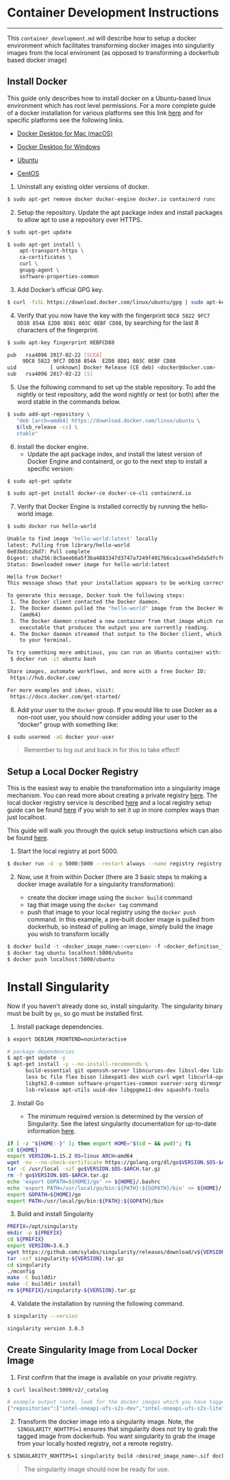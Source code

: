 # Container Development Instructions

------------------------------------

This `container_development.md` will describe how to setup a docker environment which facilitates transforming docker images into singularity images from the local environent (as opposed to transforming a dockerhub based docker image)

## Install Docker

This guide only describes how to install docker on a Ubuntu-based linux environment which has root level permissions.  For a more complete guide of a docker installation for various platforms see this link [here](https://docs.docker.com/engine/install) and for specific platforms see the following links.

- [Docker Desktop for Mac (macOS)](https://docs.docker.com/docker-for-mac/install/)

- [Docker Desktop for Windows](https://docs.docker.com/docker-for-windows/install/)

- [Ubuntu](https://docs.docker.com/engine/install/ubuntu/)

- [CentOS](https://docs.docker.com/engine/install/centos/)

1. Uninstall any existing older versions of docker.

```bash
$ sudo apt-get remove docker docker-engine docker.io containerd runc
```

2. Setup the repository. Update the apt package index and install packages to allow apt to use a repository over HTTPS.

```bash
$ sudo apt-get update

$ sudo apt-get install \
    apt-transport-https \
    ca-certificates \
    curl \
    gnupg-agent \
    software-properties-common
```

3. Add Docker’s official GPG key.

```bash
$ curl -fsSL https://download.docker.com/linux/ubuntu/gpg | sudo apt-key add -
```

4. Verify that you now have the key with the fingerprint `9DC8 5822 9FC7 DD38 854A E2D8 8D81 803C 0EBF CD88`, by searching for the last 8 characters of the fingerprint.

```bash
$ sudo apt-key fingerprint 0EBFCD88

pub   rsa4096 2017-02-22 [SCEA]
     9DC8 5822 9FC7 DD38 854A  E2D8 8D81 803C 0EBF CD88
uid           [ unknown] Docker Release (CE deb) <docker@docker.com>
sub   rsa4096 2017-02-22 [S]
```

5. Use the following command to set up the stable repository. To add the nightly or test repository, add the word nightly or test (or both) after the word stable in the commands below.

```bash
$ sudo add-apt-repository \
   "deb [arch=amd64] https://download.docker.com/linux/ubuntu \
   $(lsb_release -cs) \
   stable"
```

6. Install the docker engine. 
    - Update the apt package index, and install the latest version of Docker Engine and containerd, or go to the next step to install a specific version:

```bash
$ sudo apt-get update

$ sudo apt-get install docker-ce docker-ce-cli containerd.io
```

7. Verify that Docker Engine is installed correctly by running the hello-world image.

```bash
$ sudo docker run hello-world

Unable to find image 'hello-world:latest' locally
latest: Pulling from library/hello-world
0e03bdcc26d7: Pull complete
Digest: sha256:8c5aeeb6a5f3ba4883347d3747a7249f491766ca1caa47e5da5dfcf6b9b717c0
Status: Downloaded newer image for hello-world:latest

Hello from Docker!
This message shows that your installation appears to be working correctly.

To generate this message, Docker took the following steps:
 1. The Docker client contacted the Docker daemon.
 2. The Docker daemon pulled the "hello-world" image from the Docker Hub.
    (amd64)
 3. The Docker daemon created a new container from that image which runs the
    executable that produces the output you are currently reading.
 4. The Docker daemon streamed that output to the Docker client, which sent it
    to your terminal.

To try something more ambitious, you can run an Ubuntu container with:
 $ docker run -it ubuntu bash

Share images, automate workflows, and more with a free Docker ID:
 https://hub.docker.com/

For more examples and ideas, visit:
 https://docs.docker.com/get-started/
```

8. Add your user to the `docker` group. If you would like to use Docker as a non-root user, you should now consider adding your user to the “docker” group with something like:

```bash
$ sudo usermod -aG docker your-user
```

> Remember to log out and back in for this to take effect!

## Setup a Local Docker Registry

This is the easiest way to enable the transformation into a singularity image mechanism.  You can read more about creating a private registry [here](https://www.digitalocean.com/community/tutorials/how-to-set-up-a-private-docker-registry-on-ubuntu-18-04). The local docker registry service is described [here](https://docs.docker.com/registry/) and a local registry setup guide can be found [here](https://docs.docker.com/registry/deploying/) if you wish to set it up in more complex ways than just localhost.

This guide will walk you through the quick setup instructions which can also be found [here](https://hub.docker.com/_/registry).

1. Start the local registry at port 5000.

```bash
$ docker run -d -p 5000:5000 --restart always --name registry registry:2
```

2. Now, use it from within Docker (there are 3 basic steps to making a docker image available
for a singularity transformation):

    - create the docker image using the `docker build` command
    - tag that image using the `docker tag` command
    - push that image to your local registry using the `docker push` command. in this example, a pre-built docker image is pulled from dockerhub, so instead of pulling an image, simply build the image you wish to transform locally

```bash
$ docker build -t <docker_image_name>:<version> -f <docker_definition_file>
$ docker tag ubuntu localhost:5000/ubuntu
$ docker push localhost:5000/ubuntu
```

# Install Singularity
Now if you haven't already done so, install singularity.  The singularity binary must be built by `go`, so go must be installed first.

1. Install package dependencies.

```bash
$ export DEBIAN_FRONTEND=noninteractive

# package dependencies
$ apt-get update -y
$ apt-get install -y --no-install-recommends \
      build-essential git openssh-server libncurses-dev libssl-dev libx11-dev \
      less bc file flex bison libexpat1-dev wish curl wget libcurl4-openssl-dev \
      libgtk2.0-common software-properties-common xserver-xorg dirmngr gnupg2 \
      lsb-release apt-utils uuid-dev libgpgme11-dev squashfs-tools
```

2. Install Go

    - The minimum required version is determined by the version of Singularity. See the latest singularity documentation for up-to-date information [here](https://sylabs.io/docs/).

```bash
if [ -z "${HOME:-}" ]; then export HOME="$(cd ~ && pwd)"; fi
cd ${HOME}
export VERSION=1.15.2 OS=linux ARCH=amd64
wget -nv --no-check-certificate https://golang.org/dl/go$VERSION.$OS-$ARCH.tar.gz
tar -C /usr/local -xzf go$VERSION.$OS-$ARCH.tar.gz
rm -f go$VERSION.$OS-$ARCH.tar.gz
echo 'export GOPATH=${HOME}/go' >> ${HOME}/.bashrc
echo 'export PATH=/usr/local/go/bin:${PATH}:${GOPATH}/bin' >> ${HOME}/.bashrc
export GOPATH=${HOME}/go
export PATH=/usr/local/go/bin:${PATH}:${GOPATH}/bin
```

3. Build and install Singularity

```bash
PREFIX=/opt/singularity
mkdir -p ${PREFIX}
cd ${PREFIX}
export VERSION=3.6.3
wget https://github.com/sylabs/singularity/releases/download/v${VERSION}/singularity-${VERSION}.tar.gz
tar -xzf singularity-${VERSION}.tar.gz
cd singularity
./mconfig
make -C builddir
make -C builddir install
rm ${PREFIX}/singularity-${VERSION}.tar.gz
```

4. Validate the installation by running the following command.

```bash
$ singularity --version

singularity version 3.6.3
```

## Create Singularity Image from Local Docker Image

1. First confirm that the image is available on your private registry.

```bash
$ curl localhost:5000/v2/_catalog

# example output (note, look for the docker images which you have tagged and pushed to the registry)
{"repositories":["intel-oneapi-ufs-s2s-dev","intel-oneapi-ufs-s2s-lite"]}
```

2. Transform the docker image into a singularity image. Note, the `SINGULARITY_NOHTTPS=1` ensures that singularity does not try to grab the tagged image from dockerhub.  You want singularity to grab the image from your locally hosted registry, not a remote registry.

```bash
$ SINGULARITY_NOHTTPS=1 singularity build <desired_image_name>.sif docker://localhost:5000/<docker_image_tag_name>
```
> The singularity image should now be ready for use.
